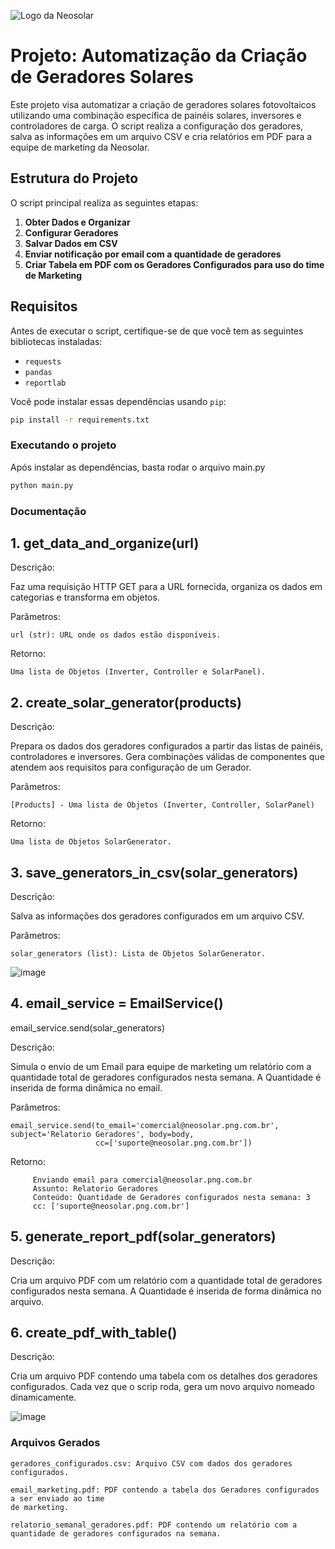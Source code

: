 
![Logo da Neosolar](https://www.neosolar.com.br/media/logo/stores/1/neosolar-logo.png)



# Projeto: Automatização da Criação de Geradores Solares

Este projeto visa automatizar a criação de geradores solares fotovoltaicos utilizando uma combinação específica de painéis solares, inversores e controladores de carga. O script realiza a configuração dos geradores, salva as informações em um arquivo CSV e cria relatórios em PDF para a equipe de marketing da Neosolar.

## Estrutura do Projeto

O script principal realiza as seguintes etapas:

1. **Obter Dados e Organizar**
2. **Configurar Geradores**
3. **Salvar Dados em CSV**
4. **Enviar notificação por email com a quantidade de geradores**
5. **Criar Tabela em PDF com os Geradores Configurados para uso do time de Marketing**

## Requisitos

Antes de executar o script, certifique-se de que você tem as seguintes bibliotecas instaladas:

- `requests`
- `pandas`
- `reportlab`

Você pode instalar essas dependências usando `pip`:

```bash
pip install -r requirements.txt
```
### Executando o projeto

Após instalar as dependências, basta rodar o arquivo main.py

```bash
python main.py
```

### Documentação


## 1. **get_data_and_organize**(url)

Descrição:

Faz uma requisição HTTP GET para a URL fornecida, organiza os dados em categorias 
e transforma em objetos.

Parâmetros:

    url (str): URL onde os dados estão disponíveis.

Retorno:

    Uma lista de Objetos (Inverter, Controller e SolarPanel).

## 2. **create_solar_generator**(products)

Descrição:

Prepara os dados dos geradores configurados a partir das listas de painéis, controladores e inversores. 
Gera combinações válidas de componentes que atendem aos requisitos para configuração de um Gerador.

Parâmetros:

    [Products] - Uma lista de Objetos (Inverter, Controller, SolarPanel)

Retorno:

    Uma lista de Objetos SolarGenerator.

## 3. **save_generators_in_csv**(solar_generators)

Descrição:

Salva as informações dos geradores configurados em um arquivo CSV.

Parâmetros:

    solar_generators (list): Lista de Objetos SolarGenerator.

![image](https://github.com/user-attachments/assets/a7457297-b8f4-4624-bda2-8432610dc3dd)



## 4. **email_service** = EmailService() 
email_service.send(solar_generators)

Descrição:

Simula o envio de um Email para equipe de marketing um relatório com a quantidade total de geradores 
configurados nesta semana. A Quantidade é inserida de forma dinâmica no email.

Parâmetros:

    email_service.send(to_email='comercial@neosolar.png.com.br', subject='Relatorio Geradores', body=body,
                       cc=['suporte@neosolar.png.com.br'])

Retorno:

         Enviando email para comercial@neosolar.png.com.br 
         Assunto: Relatorio Geradores 
         Conteúdo: Quantidade de Geradores configurados nesta semana: 3 
         cc: ['suporte@neosolar.png.com.br']

## 5. **generate_report_pdf**(solar_generators)    
    
Descrição:

Cria um arquivo PDF com um relatório com a quantidade total de geradores 
configurados nesta semana. A Quantidade é inserida de forma dinâmica no arquivo.
                
## 6. **create_pdf_with_table**()

Descrição:

Cria um arquivo PDF contendo uma tabela com os detalhes dos geradores configurados. Cada vez que 
o scrip roda, gera um novo arquivo nomeado dinamicamente.

![image](https://github.com/user-attachments/assets/d9d2692d-ff4b-4dee-b041-0161fb72e933)



### Arquivos Gerados

    geradores_configurados.csv: Arquivo CSV com dados dos geradores configurados.

    email_marketing.pdf: PDF contendo a tabela dos Geradores configurados a ser enviado ao time
    de marketing.

    relatorio_semanal_geradores.pdf: PDF contendo um relatório com a quantidade de geradores configurados na semana.

